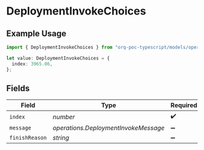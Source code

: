 # DeploymentInvokeChoices

## Example Usage

```typescript
import { DeploymentInvokeChoices } from "orq-poc-typescript/models/operations";

let value: DeploymentInvokeChoices = {
  index: 3965.06,
};
```

## Fields

| Field                                | Type                                 | Required                             | Description                          |
| ------------------------------------ | ------------------------------------ | ------------------------------------ | ------------------------------------ |
| `index`                              | *number*                             | :heavy_check_mark:                   | N/A                                  |
| `message`                            | *operations.DeploymentInvokeMessage* | :heavy_minus_sign:                   | N/A                                  |
| `finishReason`                       | *string*                             | :heavy_minus_sign:                   | N/A                                  |